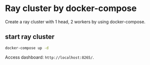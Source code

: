 # Ray cluster by docker-compose

Create a ray cluster with 1 head, 2 workers by using docker-compose.

## start ray cluster

```bash
docker-compose up -d
```

Access dashboard: `http://localhost:8265/`.